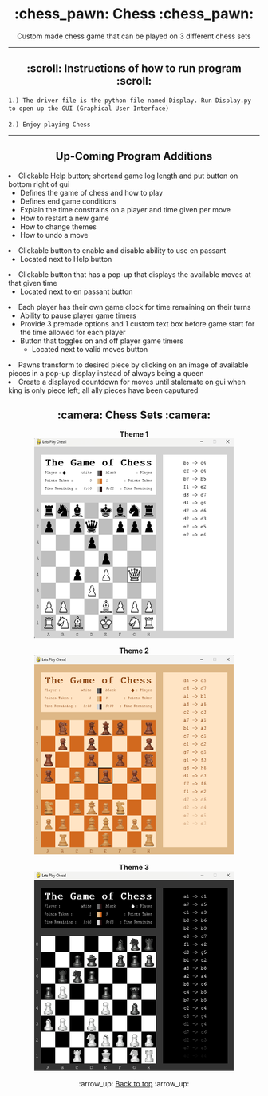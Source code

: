 <h1 align='center'>:chess_pawn: Chess :chess_pawn:</h1>
<p align='center'>
    Custom made chess game that can be played on 3 different chess sets
</p>

---
<!-- instruction section -->
<h2 align='center'>:scroll: Instructions of how to run program :scroll:</h2>
    
    1.) The driver file is the python file named Display. Run Display.py to open up the GUI (Graphical User Interface)

    2.) Enjoy playing Chess
---
<h2 align='center'>Up-Coming Program Additions</h2

* Clickable Help button; shortend game log length and put button on bottom right of gui
    * Defines the game of chess and how to play
    * Defines end game conditions
    * Explain the time constrains on a player and time given per move
    * How to restart a new game
    * How to change themes
    * How to undo a move
* Clickable button to enable and disable ability to use en passant
    * Located next to Help button
* Clickable button that has a pop-up that displays the available moves at that given time
    * Located next to en passant button
* Each player has their own game clock for time remaining on their turns
    * Ability to pause player game timers
    * Provide 3 premade options and 1 custom text box before game start for the time allowed for each player
    * Button that toggles on and off player game timers
        * Located next to valid moves button
* Pawns transform to desired piece by clicking on an image of available pieces in a pop-up display instead of always being a queen
* Create a displayed countdown for moves until stalemate on gui when king is only piece left; all ally pieces have been caputured

<h2 align='center'>:camera: Chess Sets :camera:</h2>
<div align='center'>

**Theme 1**<br>
<img width="400" height="400" alt="Database Data" src="Project_Images/Theme_One.png">

**Theme 2**<br>
<img width="400" height="400" alt="Database Data" src="Project_Images/Theme_Two.png">

**Theme 3**<br>
<img width="400" height="400" alt="Database Data" src="Project_Images/Theme_Three.png">
</div>

<!-- footer section -->
<div align='center'>
    <p>:arrow_up: <a href="#chess_pawn-Chess-chess_pawn">Back to top</a> :arrow_up:</p>
</div>
